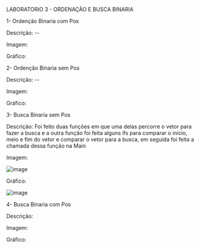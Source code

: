 LABORATORIO 3 - ORDENAÇÃO E BUSCA BINARIA

1- Ordenção Binaria com Pos

Descrição: --

Imagem:

Gráfico:

2- Ordenção Binaria sem Pos

Descrição: --

Imagem:

Gráfico:

3- Busca Binaria sem Pos

Descrição: Foi feito duas funções em que uma delas percorre o vetor para fazer a busca e a outra função foi feita alguns ifs para comparar o inicio, meio e fim do vetor e comparar o vetor para a busca, em seguida foi feita a chamada dessa função na Main

Imagem:

![image](https://user-images.githubusercontent.com/101759423/195222826-f3915e3f-85d0-49d5-8d92-59c36e296d69.png)

Gráfico:

![image](https://user-images.githubusercontent.com/101759423/195223375-af826087-d604-4b64-8dca-652360e44d52.png)

4- Busca Binaria com Pos

Descrição:

Imagem:

Gráfico:
